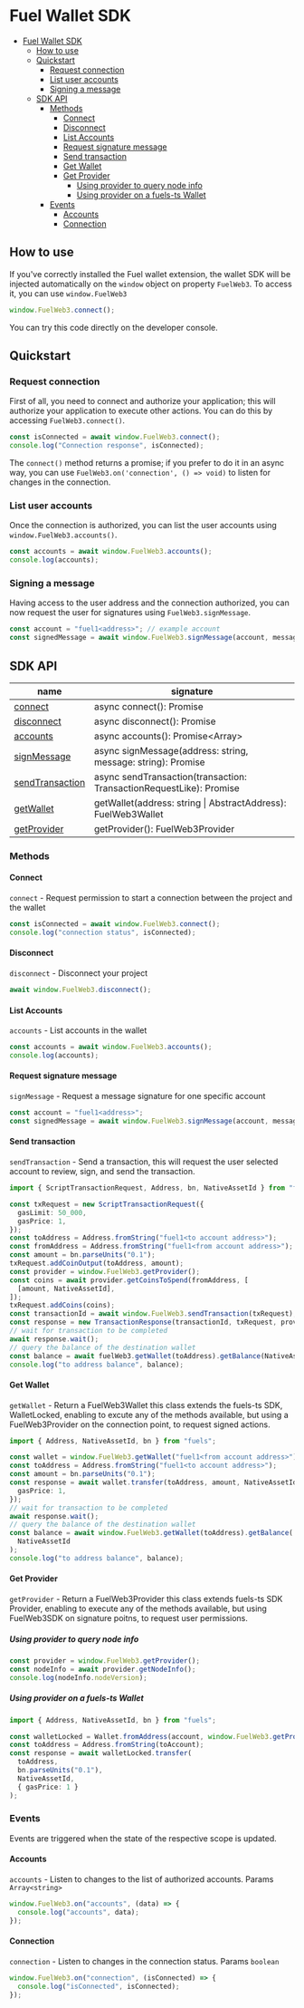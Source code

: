 # Fuel Wallet SDK

- [Fuel Wallet SDK](#fuel-wallet-sdk)
  - [How to use](#how-to-use)
  - [Quickstart](#quickstart)
    - [Request connection](#request-connection)
    - [List user accounts](#list-user-accounts)
    - [Signing a message](#signing-a-message)
  - [SDK API](#sdk-api)
    - [Methods](#methods)
      - [Connect](#connect)
      - [Disconnect](#disconnect)
      - [List Accounts](#list-accounts)
      - [Request signature message](#request-signature-message)
      - [Send transaction](#send-transaction)
      - [Get Wallet](#get-wallet)
      - [Get Provider](#get-provider)
        - [Using provider to query node info](#using-provider-to-query-node-info)
        - [Using provider on a fuels-ts Wallet](#using-provider-on-a-fuels-ts-wallet)
    - [Events](#events)
      - [Accounts](#accounts)
      - [Connection](#connection)

## How to use

If you've correctly installed the Fuel wallet extension, the wallet SDK will be injected automatically on the `window` object on property `FuelWeb3`. To access it, you can use `window.FuelWeb3`

```ts
window.FuelWeb3.connect();
```

You can try this code directly on the developer console.

## Quickstart

### Request connection

First of all, you need to connect and authorize your application; this will authorize your application to execute other actions. You can do this by accessing `FuelWeb3.connect()`.

```ts
const isConnected = await window.FuelWeb3.connect();
console.log("Connection response", isConnected);
```

The `connect()` method returns a promise; if you prefer to do it in an async way, you can use `FuelWeb3.on('connection', () => void)` to
listen for changes in the connection.

### List user accounts

Once the connection is authorized, you can list the user accounts using `window.FuelWeb3.accounts()`.

```ts
const accounts = await window.FuelWeb3.accounts();
console.log(accounts);
```

### Signing a message

Having access to the user address and the connection authorized, you can now request the user for signatures using `FuelWeb3.signMessage`.

```ts
const account = "fuel1<address>"; // example account
const signedMessage = await window.FuelWeb3.signMessage(account, message);
```

## SDK API

| name                                      | signature                                                                   |
| ----------------------------------------- | --------------------------------------------------------------------------- |
| [connect](#connect)                       | async connect(): Promise<boolean>                                           |
| [disconnect](#disconnect)                 | async disconnect(): Promise<boolean>                                        |
| [accounts](#list-user-accounts)           | async accounts(): Promise<Array<string>>                                    |
| [signMessage](#request-signature-message) | async signMessage(address: string, message: string): Promise<string>        |
| [sendTransaction](#send-transaction)      | async sendTransaction(transaction: TransactionRequestLike): Promise<string> |
| [getWallet](#get-wallet)                  | getWallet(address: string \| AbstractAddress): FuelWeb3Wallet               |
| [getProvider](#get-provider)              | getProvider(): FuelWeb3Provider                                             |

### Methods

#### Connect

`connect` - Request permission to start a connection between the project and the wallet

```ts
const isConnected = await window.FuelWeb3.connect();
console.log("connection status", isConnected);
```

#### Disconnect

`disconnect` - Disconnect your project

```ts
await window.FuelWeb3.disconnect();
```

#### List Accounts

`accounts` - List accounts in the wallet

```ts
const accounts = await window.FuelWeb3.accounts();
console.log(accounts);
```

#### Request signature message

`signMessage` - Request a message signature for one specific account

```ts
const account = "fuel1<address>";
const signedMessage = await window.FuelWeb3.signMessage(account, message);
```

#### Send transaction

`sendTransaction` - Send a transaction, this will request the user selected account to review,
sign, and send the transaction.

```ts
import { ScriptTransactionRequest, Address, bn, NativeAssetId } from "fuels";

const txRequest = new ScriptTransactionRequest({
  gasLimit: 50_000,
  gasPrice: 1,
});
const toAddress = Address.fromString("fuel1<to account address>");
const fromAddress = Address.fromString("fuel1<from account address>");
const amount = bn.parseUnits("0.1");
txRequest.addCoinOutput(toAddress, amount);
const provider = window.FuelWeb3.getProvider();
const coins = await provider.getCoinsToSpend(fromAddress, [
  [amount, NativeAssetId],
]);
txRequest.addCoins(coins);
const transactionId = await window.FuelWeb3.sendTransaction(txRequest);
const response = new TransactionResponse(transactionId, txRequest, provider);
// wait for transaction to be completed
await response.wait();
// query the balance of the destination wallet
const balance = await fuelWeb3.getWallet(toAddress).getBalance(NativeAssetId);
console.log("to address balance", balance);
```

#### Get Wallet

`getWallet` - Return a FuelWeb3Wallet this class extends the fuels-ts SDK, WalletLocked,
enabling to excute any of the methods available, but using a FuelWeb3Provider on the connection point,
to request signed actions.

```ts
import { Address, NativeAssetId, bn } from "fuels";

const wallet = window.FuelWeb3.getWallet("fuel1<from account address>");
const toAddress = Address.fromString("fuel1<to account address>");
const amount = bn.parseUnits("0.1");
const response = await wallet.transfer(toAddress, amount, NativeAssetId, {
  gasPrice: 1,
});
// wait for transaction to be completed
await response.wait();
// query the balance of the destination wallet
const balance = await window.FuelWeb3.getWallet(toAddress).getBalance(
  NativeAssetId
);
console.log("to address balance", balance);
```

#### Get Provider

`getProvider` - Return a FuelWeb3Provider this class extends fuels-ts SDK Provider, enabling to execute any of the methods available, but using FuelWeb3SDK on signature poitns, to request user permissions.

##### Using provider to query node info

```ts
const provider = window.FuelWeb3.getProvider();
const nodeInfo = await provider.getNodeInfo();
console.log(nodeInfo.nodeVersion);
```

##### Using provider on a fuels-ts Wallet

```ts
import { Address, NativeAssetId, bn } from "fuels";

const walletLocked = Wallet.fromAddress(account, window.FuelWeb3.getProvider());
const toAddress = Address.fromString(toAccount);
const response = await walletLocked.transfer(
  toAddress,
  bn.parseUnits("0.1"),
  NativeAssetId,
  { gasPrice: 1 }
);
```

### Events

Events are triggered when the state of the respective scope is updated.

#### Accounts

`accounts` - Listen to changes to the list of authorized accounts. Params `Array<string>`

```ts
window.FuelWeb3.on("accounts", (data) => {
  console.log("accounts", data);
});
```

#### Connection

`connection` - Listen to changes in the connection status. Params `boolean`

```ts
window.FuelWeb3.on("connection", (isConnected) => {
  console.log("isConnected", isConnected);
});
```
